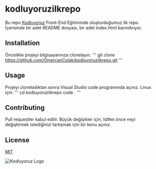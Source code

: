 # kodluyoruzilkrepo #
Bu repo [Kodluyoruz](https://kodluyoruz.org) Front-End Eğitiminde oluşturduğumuz ilk repo. İçerisinde bir adet README dosyası, bir adet index.html barındırıyor.

## Installation ## 
Öncelikle projeyi bilgisayarınıza clonelayın. 
'''
git clone https://github.com/OmercanColak/kodluyoruzilkrepo.git
'''

## Usage ## 
Projeyi cloneladıktan sonra Visual Studio code programında açınız.
Linux için: 
'''
cd kodluyoruzilkrepo
code . 
'''

##  Contributing ## 
Pull requestler kabul edilir. Büyük değişikler için, lütfen önce neyi değiştirmek istediğinizi tartışmak için bir konu açınız. 

## License ##   
[MIT](https://choosealicense.com/licenses/mit/)

![Kodluyoruz Logo](https://global-uploads.webflow.com/6097e0eca1e87557da031fef/6136c7fd01d5637f9fa8be9e_logo-1.png)